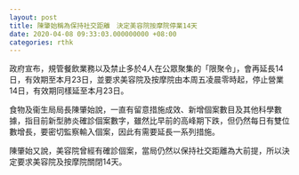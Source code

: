 ```yaml
---
layout: post
title: 陳肇始稱為保持社交距離　決定美容院按摩院停業14天
date: 2020-04-08 09:33:03.000000000 +08:00
categories: rthk
---
```


政府宣布，規管餐飲業務以及禁止多於4人在公眾聚集的「限聚令」，會再延長14日，有效期至本月23日，並要求美容院及按摩院由本周五凌晨零時起，停止營業14日，有效期同樣延至本月23日。

食物及衞生局局長陳肇始說，一直有留意措施成效、新增個案數目及其他科學數據，指目前新型肺炎確診個案數字，雖然比早前的高峰期下跌，但仍然每日有雙位數增長，要密切監察輸入個案，因此有需要延長一系列措施。

陳肇始又說，美容院曾經有確診個案，當局仍然以保持社交距離為大前提，所以決定要求美容院及按摩院關閉14天。
